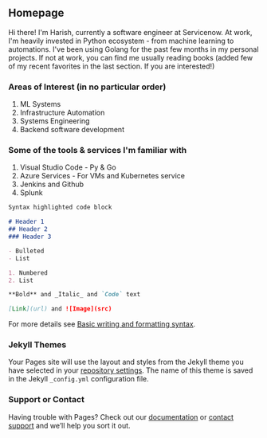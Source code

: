 ## Homepage

Hi there! I'm Harish, currently a software engineer at Servicenow. 
At work, I'm heavily invested in Python ecosystem - from machine learning to automations.
I've been using Golang for the past few months in my personal projects. If not at work, you can find me usually reading books (added few of my recent favorites in the last section. If you are interested!)

### Areas of Interest (in no particular order)
1. ML Systems
2. Infrastructure Automation
3. Systems Engineering
4. Backend software development

### Some of the tools & services I'm familiar with
1. Visual Studio Code - Py & Go
2. Azure Services - For VMs and Kubernetes service
3. Jenkins and Github
4. Splunk

```markdown
Syntax highlighted code block

# Header 1
## Header 2
### Header 3

- Bulleted
- List

1. Numbered
2. List

**Bold** and _Italic_ and `Code` text

[Link](url) and ![Image](src)
```

For more details see [Basic writing and formatting syntax](https://docs.github.com/en/github/writing-on-github/getting-started-with-writing-and-formatting-on-github/basic-writing-and-formatting-syntax).

### Jekyll Themes

Your Pages site will use the layout and styles from the Jekyll theme you have selected in your [repository settings](https://github.com/haikux/haikux.io/settings/pages). The name of this theme is saved in the Jekyll `_config.yml` configuration file.

### Support or Contact

Having trouble with Pages? Check out our [documentation](https://docs.github.com/categories/github-pages-basics/) or [contact support](https://support.github.com/contact) and we’ll help you sort it out.

